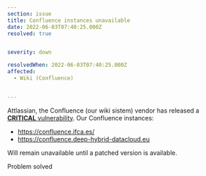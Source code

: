```yaml
---
section: issue
title: Confluence instances unavailable
date: 2022-06-03T07:40:25.000Z
resolved: true


severity: down

resolvedWhen: 2022-06-03T07:40:25.000Z
affected:
  - Wiki (Confluence)


---
```

Attlassian, the Confluence (our wiki sistem) vendor has released a [**CRITICAL** vulnerability](https://confluence.atlassian.com/doc/confluence-security-advisory-2022-06-02-1130377146.html). Our Confluence instances:

* https://confluence.ifca.es/
* https://confluence.deep-hybrid-datacloud.eu

Will remain unavailable until a patched version is available.



Problem solved